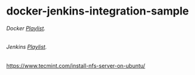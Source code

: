 # docker-jenkins-integration-sample

###### Docker [Playlist](https://www.youtube.com/watch?v=Tg2krHXHzBc&list=PLVz2XdJiJQxzMiFDnwxUDxmuZQU3igcBb).
###### Jenkins [Playlist](https://www.youtube.com/watch?v=Nw3UohhcPO0&list=PLVz2XdJiJQxwS0BZUHX34ocLTJtRGSQzN).
https://www.tecmint.com/install-nfs-server-on-ubuntu/
